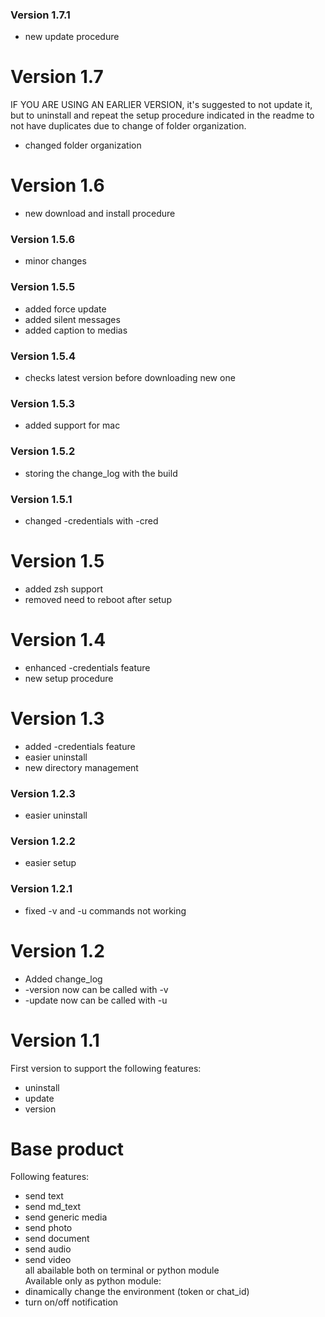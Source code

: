 ### Version 1.7.1
- new update procedure

# Version 1.7
IF YOU ARE USING AN EARLIER VERSION, it's suggested to not update it, but to uninstall and repeat the setup procedure indicated in the readme to not have duplicates due to change of folder organization.  
- changed folder organization

# Version 1.6
- new download and install procedure

### Version 1.5.6
- minor changes

### Version 1.5.5
- added force update
- added silent messages
- added caption to medias

### Version 1.5.4
- checks latest version before downloading new one

### Version 1.5.3
- added support for mac

### Version 1.5.2
- storing the change_log with the build

### Version 1.5.1
- changed -credentials with -cred

# Version 1.5
- added zsh support
- removed need to reboot after setup

# Version 1.4
- enhanced -credentials feature
- new setup procedure

# Version 1.3
- added -credentials feature
- easier uninstall
- new directory management

### Version 1.2.3
- easier uninstall

### Version 1.2.2
- easier setup

### Version 1.2.1
- fixed -v and -u commands not working

# Version 1.2
- Added change_log  
- -version now can be called with -v  
- -update now can be called with -u  

# Version 1.1
First version to support the following features:  
- uninstall  
- update  
- version  

# Base product
Following features:  
- send text  
- send md_text  
- send generic media  
- send photo  
- send document  
- send audio  
- send video  
all abailable both on terminal or python module  
Available only as python module:
- dinamically change the environment (token or chat_id)
- turn on/off notification